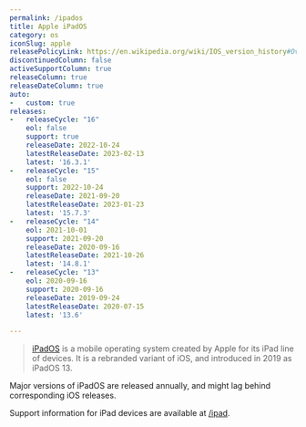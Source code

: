 ```yaml
---
permalink: /ipados
title: Apple iPadOS
category: os
iconSlug: apple
releasePolicyLink: https://en.wikipedia.org/wiki/IOS_version_history#Overview
discontinuedColumn: false
activeSupportColumn: true
releaseColumn: true
releaseDateColumn: true
auto:
-   custom: true
releases:
-   releaseCycle: "16"
    eol: false
    support: true
    releaseDate: 2022-10-24
    latestReleaseDate: 2023-02-13
    latest: '16.3.1'
-   releaseCycle: "15"
    eol: false
    support: 2022-10-24
    releaseDate: 2021-09-20
    latestReleaseDate: 2023-01-23
    latest: '15.7.3'
-   releaseCycle: "14"
    eol: 2021-10-01
    support: 2021-09-20
    releaseDate: 2020-09-16
    latestReleaseDate: 2021-10-26
    latest: '14.8.1'
-   releaseCycle: "13"
    eol: 2020-09-16
    support: 2020-09-16
    releaseDate: 2019-09-24
    latestReleaseDate: 2020-07-15
    latest: '13.6'

---
```


> [iPadOS](https://www.apple.com/ipados/) is a mobile operating system created by Apple for its iPad line of devices. It is a rebranded variant of iOS, and introduced in 2019 as iPadOS 13.

Major versions of iPadOS are released annually, and might lag behind corresponding iOS releases.

Support information for iPad devices are available at [/ipad](/ipad).
